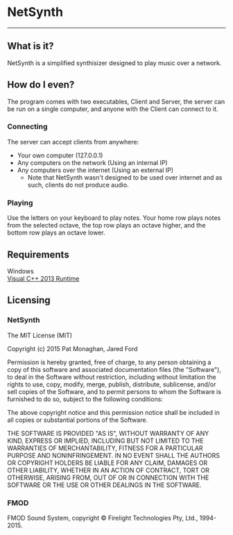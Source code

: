 # NetSynth
---

## What is it?

NetSynth is a simplified synthisizer designed to play music over a network.

## How do I even?

The program comes with two executables, Client and Server, the server can be run on a single computer, and anyone with the Client can connect to it.

### Connecting

The server can accept clients from anywhere:

- Your own computer (127.0.0.1)
- Any computers on the network (Using an internal IP)
- Any computers over the internet (Using an external IP)
	- Note that NetSynth wasn't designed to be used over internet and as such, clients do not produce audio.

### Playing

Use the letters on your keyboard to play notes. Your home row plays notes from the selected octave, the top row plays an octave higher, and the bottom row plays an octave lower.

## Requirements
Windows  
[Visual C++ 2013 Runtime](https://www.microsoft.com/en-au/download/details.aspx?id=40784 "Visual C++ 2013 Runtime Download")

## Licensing

### NetSynth

The MIT License (MIT)

Copyright (c) 2015 Pat Monaghan, Jared Ford

Permission is hereby granted, free of charge, to any person obtaining a copy of this software and associated documentation files (the "Software"), to deal in the Software without restriction, including without limitation the rights to use, copy, modify, merge, publish, distribute, sublicense, and/or sell copies of the Software, and to permit persons to whom the Software is furnished to do so, subject to the following conditions:

The above copyright notice and this permission notice shall be included in all copies or substantial portions of the Software.

THE SOFTWARE IS PROVIDED "AS IS", WITHOUT WARRANTY OF ANY KIND, EXPRESS OR IMPLIED, INCLUDING BUT NOT LIMITED TO THE WARRANTIES OF MERCHANTABILITY, FITNESS FOR A PARTICULAR PURPOSE AND NONINFRINGEMENT. IN NO EVENT SHALL THE AUTHORS OR COPYRIGHT HOLDERS BE LIABLE FOR ANY CLAIM, DAMAGES OR OTHER LIABILITY, WHETHER IN AN ACTION OF CONTRACT, TORT OR OTHERWISE, ARISING FROM, OUT OF OR IN CONNECTION WITH THE SOFTWARE OR THE USE OR OTHER DEALINGS IN THE SOFTWARE.

### FMOD

FMOD Sound System, copyright © Firelight Technologies Pty, Ltd., 1994-2015.